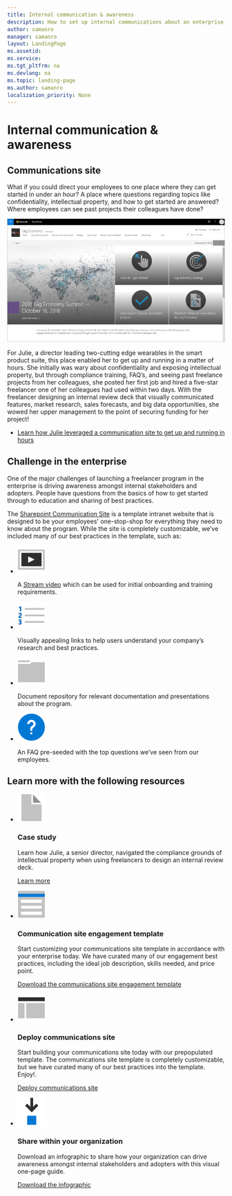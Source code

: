 ```yaml
---
title: Internal communication & awareness
description: How to set up internal communications about an enterprise freelancer program 
author: samanro
manager: samanro
layout: LandingPage
ms.assetid: 
ms.service: 
ms.tgt_pltfrm: na
ms.devlang: na
ms.topic: landing-page
ms.author: samanro
localization_priority: None 
---
```

Internal communication & awareness
======================================

Communications site 
--------------------

What if you could direct your employees to one place where they can get started
in under an hour? A place where questions regarding topics like confidentiality,
intellectual property, and how to get started are answered? Where employees can
see past projects their colleagues have done?

![The internal Microsoft Gig Economy site](media/M365_Freelance_GigEconomySite_Screenshot_800x450.png)

For Julie, a director leading two-cutting edge wearables in the smart product
suite, this place enabled her to get up and running in a matter of hours. She
initially was wary about confidentiality and exposing intellectual property,
but through compliance training, FAQ’s, and seeing past freelance projects from
her colleagues, she posted her first job and hired a five-star freelancer one of
her colleagues had used within two days. With the freelancer designing an
internal review deck that visually communicated features, market research, sales
forecasts, and big data opportunities, she wowed her upper management to the
point of securing funding for her project!

-   [Learn how Julie leveraged a communication site to get up and running in
    hours](comssitecasestudy.md)

Challenge in the enterprise
---------------------------

One of the major challenges of launching a freelancer program in the enterprise
is driving awareness amongst internal stakeholders and adopters. People have
questions from the basics of how to get started through to education and sharing
of best practices.

The [Sharepoint Communication
Site](https://support.office.com/en-us/article/what-is-a-sharepoint-communication-site-94a33429-e580-45c3-a090-5512a8070732)
is a template intranet website that is designed to be your employees'
one-stop-shop for everything they need to know about the program. While the site
is completely customizable, we’ve included many of our best practices in the template, such as:

<ul class="panelContent cardsF cols cols2">
    <li>
        <div class="cardSize">
            <div class="cardPadding">
                <div class="card">
                    <div class="cardImageOuter">
                        <div class="cardImage">
                            <img src="media/video-play.png" alt="video play icon" />
                        </div>
                    </div>
                    <div class="cardText">
                        <p>A <a href="https://stream.microsoft.com/en-us/">Stream video</a> which can be used for initial onboarding and training requirements.</p>
                    </div>
                </div>
            </div>
        </div>
    </li>
    <li>
        <div class="cardSize">
            <div class="cardPadding">
                <div class="card">
                    <div class="cardImageOuter">
                        <div class="cardImage">
                            <img src="media/list-123-blue.png" alt="List icon" />
                        </div>
                    </div>
                    <div class="cardText">
                        <p>Visually appealing links to help users understand your company’s research and best practices. </p>
                    </div>
                </div>
            </div>
        </div>
    </li>
    <li>
        <div class="cardSize">
            <div class="cardPadding">
                <div class="card">
                    <div class="cardImageOuter">
                        <div class="cardImage">
                            <img src="media/folder-horizontal.png" alt="a folder icon" />
                        </div>
                    </div>
                    <div class="cardText">
                        <p>Document repository for relevant documentation and presentations about the program. </p>
                    </div>
                </div>
            </div>
        </div>
    </li>
    <li>
        <div class="cardSize">
            <div class="cardPadding">
                <div class="card">
                    <div class="cardImageOuter">
                        <div class="cardImage">
                            <img src="media/help-blue.png" alt="Question mark" />
                        </div>
                    </div>
                    <div class="cardText">
                        <p>An FAQ pre-seeded with the top questions we’ve seen from our employees.</p>
                    </div>
                </div>
            </div>
        </div>
    </li>
</ul>

Learn more with the following resources
---------------------------------------

<ul class="panelContent cardsF cols cols2">
    <li>
        <div class="cardSize">
            <div class="cardPadding">
                <div class="card">
                    <div class="cardImageOuter">
                        <div class="cardImage">
                            <img src="media/document.png" alt="a document icon" />
                        </div>
                    </div>
                    <div class="cardText">
                        <h3>Case study</h3>
                        <p>Learn how Julie, a senior director, navigated the compliance grounds of intellectual property when using freelancers to design an internal review deck.</p>
                        <p><a href="comssitecasestudy.md">Learn more</a></p>
                    </div>
                </div>
            </div>
        </div>
    </li>
    <li>
        <div class="cardSize">
            <div class="cardPadding">
                <div class="card">
                    <div class="cardImageOuter">
                        <div class="cardImage">
                            <img src="media/bill-blue.png" alt="A job posting template icon" />
                        </div>
                    </div>
                    <div class="cardText">
                        <h3>Communication site engagement template</h3>
                        <p>Start customizing your communications site template in accordance with your enterprise today. We have curated many of our engagement best practices, including the ideal job description, skills needed, and price point.</p>
                        <p><a href="sharepointengagementtemplate.md">Download the communications site engagement template</a></p>
                    </div>
                </div>
            </div>
        </div>
    </li>
    <li>
        <div class="cardSize">
            <div class="cardPadding">
                <div class="card">
                    <div class="cardImageOuter">
                        <div class="cardImage">
                            <img src="media/subsite.png" alt="A site template icon" />
                        </div>
                    </div>
                    <div class="cardText">
                        <h3>Deploy communications site</h3>
                        <p>Start building your communications site today with our prepopulated template. The communications site template is completely customizable, but we have curated many of our best practices into the template. Enjoy!. </p>
                        <p><a href="https://microsoft.sharepoint-df.com/teams/MSFTUpworkTeam/Shared%20Documents/Expert%20Marketplace/SharePoint%20Comms%20Site.PNG">Deploy communications site</a></p>
                    </div>
                </div>
            </div>
        </div>
    </li>
    <li>
        <div class="cardSize">
            <div class="cardPadding">
                <div class="card">
                    <div class="cardImageOuter">
                        <div class="cardImage">
                            <img src="media/download-blue.png" alt="Downloadable infographic" />
                        </div>
                    </div>
                    <div class="cardText">
                        <h3>Share within your organization</h3>
                        <p>Download an infographic to share how your organization can drive awareness amongst internal stakeholders and adopters with this visual one-page guide.</p>
                        <p><a href="">Download the infographic</a></p>
                    </div>
                </div>
            </div>
        </div>
    </li>
</ul>
